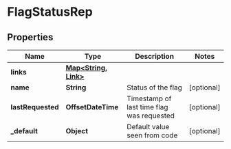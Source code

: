 

# FlagStatusRep


## Properties

Name | Type | Description | Notes
------------ | ------------- | ------------- | -------------
**links** | [**Map&lt;String, Link&gt;**](Link.md) |  | 
**name** | **String** | Status of the flag |  [optional]
**lastRequested** | **OffsetDateTime** | Timestamp of last time flag was requested |  [optional]
**_default** | **Object** | Default value seen from code |  [optional]



